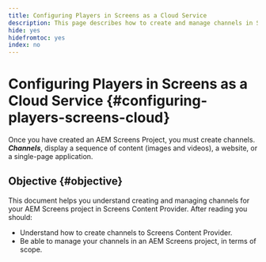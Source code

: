 ```yaml
---
title: Configuring Players in Screens as a Cloud Service
description: This page describes how to create and manage channels in Screens as a Cloud Service.
hide: yes
hidefromtoc: yes
index: no
---
```


# Configuring Players in Screens as a Cloud Service {#configuring-players-screens-cloud}

Once you have created an AEM Screens Project, you must create channels.
***Channels***, display a sequence of content (images and videos), a website, or a single-page application.

## Objective {#objective}

This document helps you understand creating and managing channels for your AEM Screens project in Screens Content Provider. After reading you should:

* Understand how to create channels to Screens Content Provider.
* Be able to manage your channels in an AEM Screens project, in terms of scope.